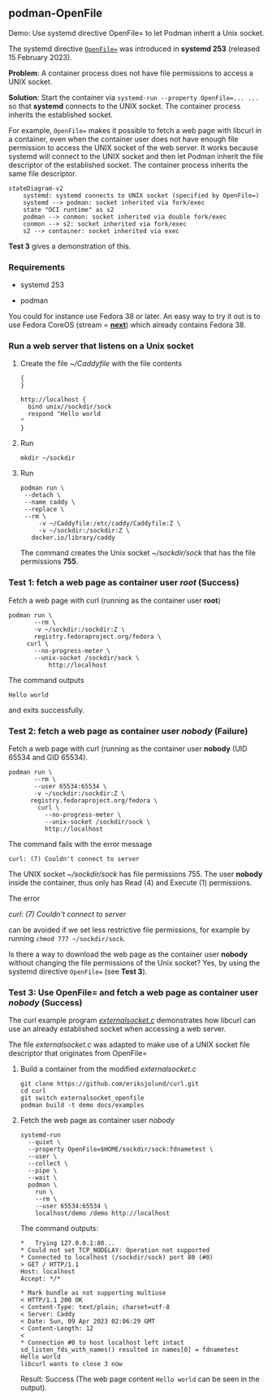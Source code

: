 ## podman-OpenFile

Demo: Use systemd directive OpenFile= to let Podman inherit a Unix socket.

The systemd directive [`OpenFile=`](https://www.freedesktop.org/software/systemd/man/systemd.service.html#OpenFile=) was introduced in __systemd 253__ (released 15 February 2023).

__Problem__: A container process does not have file permissions to access a UNIX socket.

__Solution__: Start the container via `systemd-run --property OpenFile=... ...`  so that __systemd__ connects to the UNIX socket. The container process inherits the established socket.

For example, `OpenFile=` makes it possible to fetch a web page with libcurl in a container, even when the container user does not have enough file permission to access the UNIX socket of the web server. It works because systemd will connect to the UNIX socket and then let Podman inherit the file descriptor of the established socket. The container process inherits the same file descriptor.

``` mermaid
stateDiagram-v2
    systemd: systemd connects to UNIX socket (specified by OpenFile=)
    systemd --> podman: socket inherited via fork/exec
    state "OCI runtime" as s2
    podman --> conmon: socket inherited via double fork/exec
    conmon --> s2: socket inherited via fork/exec
    s2 --> container: socket inherited via exec
```

__Test 3__ gives a demonstration of this.

### Requirements

* systemd 253

* podman

You could for instance use Fedora 38 or later.
An easy way to try it out is to use Fedora CoreOS (stream = [__next__](https://getfedora.org/coreos?stream=next)) which already contains Fedora 38.

### Run a web server that listens on a Unix socket

1. Create the file _~/Caddyfile_ with the file contents
   ```
   { 
   }

   http://localhost {
     bind unix//sockdir/sock
     respond "Hello world
   "
   }
   ```
2. Run
   ```
   mkdir ~/sockdir
   ```
3. Run
   ```
   podman run \
	--detach \
	--name caddy \
	--replace \
	--rm \
        -v ~/Caddyfile:/etc/caddy/Caddyfile:Z \
        -v ~/sockdir:/sockdir:Z \
	  docker.io/library/caddy
   ```
   The command creates the Unix socket _~/sockdir/sock_ that has the file permissions __755__.

### Test 1: fetch a web page as container user _root_ (Success)

Fetch a web page with curl (running as the container user __root__)

```
podman run \
       --rm \
       -v ~/sockdir:/sockdir:Z \
       registry.fedoraproject.org/fedora \
	 curl \
	   --no-progress-meter \
	   --unix-socket /sockdir/sock \
           http://localhost
```

The command outputs

```
Hello world
```
and exits successfully.

### Test 2: fetch a web page as container user _nobody_ (Failure)

Fetch a web page with curl (running as the container user __nobody__ (UID 65534 and GID 65534).

```
podman run \
       --rm \
       --user 65534:65534 \
       -v ~/sockdir:/sockdir:Z \
	  registry.fedoraproject.org/fedora \
	    curl \
	      --no-progress-meter \
	      --unix-socket /sockdir/sock \
	      http://localhost
```
The command fails with the error message
```
curl: (7) Couldn't connect to server
```

The UNIX socket _~/sockdir/sock_ has file permissions 755. The user __nobody__ inside the container, thus only has Read (4) and Execute (1) permissions.

The error

_curl: (7) Couldn't connect to server_

can be avoided if we set less restrictive file permissions, for example by running `chmod 777 ~/sockdir/sock`.

Is there a way to download the web page as the container user __nobody__ without changing the file permissions of the Unix socket? Yes, by using the systemd directive `OpenFile=` (see __Test 3__).

### Test 3: Use OpenFile= and fetch a web page as container user _nobody_ (Success)

The curl example program [_externalsocket.c_](https://github.com/curl/curl/blob/master/docs/examples/externalsocket.c) demonstrates how libcurl can use an already established socket when accessing a web server.

The file _externalsocket.c_ was adapted to make use of a UNIX socket file descriptor that originates from OpenFile=

1. Build a container from the modified _externalsocket.c_
   ```
   git clone https://github.com/eriksjolund/curl.git
   cd curl
   git switch externalsocket_openfile
   podman build -t demo docs/examples
   ```
2. Fetch the web page as container user _nobody_
   ```
   systemd-run
     --quiet \
     --property OpenFile=$HOME/sockdir/sock:fdnametest \
     --user \
     --collect \
     --pipe \
     --wait \
     podman \
       run \
       --rm \
       --user 65534:65534 \
       localhost/demo /demo http://localhost
   ```
   The command outputs:
   ```
   *   Trying 127.0.0.1:80...
   * Could not set TCP_NODELAY: Operation not supported
   * Connected to localhost (/sockdir/sock) port 80 (#0)
   > GET / HTTP/1.1
   Host: localhost
   Accept: */*

   * Mark bundle as not supporting multiuse
   < HTTP/1.1 200 OK
   < Content-Type: text/plain; charset=utf-8
   < Server: Caddy
   < Date: Sun, 09 Apr 2023 02:06:29 GMT
   < Content-Length: 12
   < 
   * Connection #0 to host localhost left intact
   sd_listen_fds_with_names() resulted in names[0] = fdnametest
   Hello world
   libcurl wants to close 3 now
   ```
   Result: Success (The web page content `Hello world` can be seen in the output).
